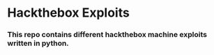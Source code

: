 # Hackthebox Exploits
### This repo contains different hackthebox machine exploits written in python.

